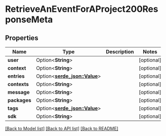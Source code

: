 # RetrieveAnEventForAProject200ResponseMeta

## Properties

Name | Type | Description | Notes
------------ | ------------- | ------------- | -------------
**user** | Option<**String**> |  | [optional]
**context** | Option<**String**> |  | [optional]
**entries** | Option<[**serde_json::Value**](.md)> |  | [optional]
**contexts** | Option<**String**> |  | [optional]
**message** | Option<**String**> |  | [optional]
**packages** | Option<**String**> |  | [optional]
**tags** | Option<[**serde_json::Value**](.md)> |  | [optional]
**sdk** | Option<**String**> |  | [optional]

[[Back to Model list]](../README.md#documentation-for-models) [[Back to API list]](../README.md#documentation-for-api-endpoints) [[Back to README]](../README.md)


